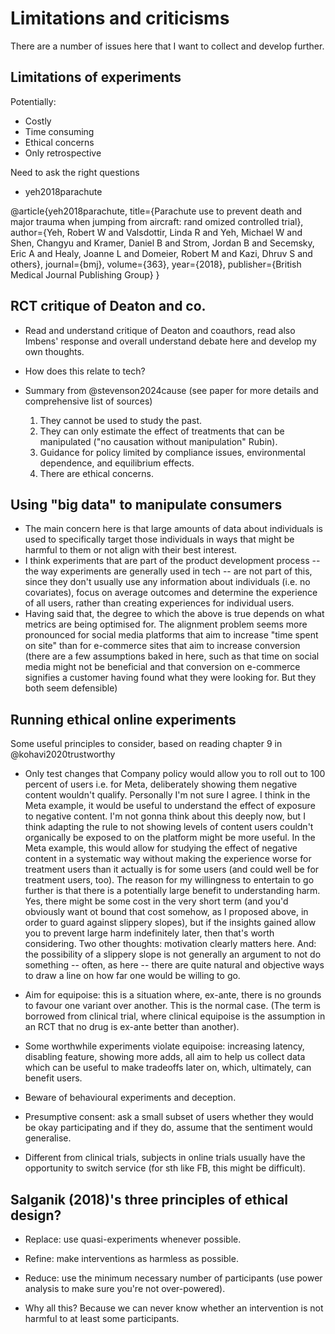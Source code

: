 # Limitations and criticisms

There are a number of issues here that I want to collect and develop further.

## Limitations of experiments

Potentially:
- Costly
- Time consuming
- Ethical concerns
- Only retrospective

Need to ask the right questions
- yeh2018parachute

@article{yeh2018parachute,
  title={Parachute use to prevent death and major trauma when jumping from aircraft: rand
  omized controlled trial},
  author={Yeh, Robert W and Valsdottir, Linda R and Yeh, Michael W and Shen, Changyu and Kramer, Daniel B and Strom, Jordan B and Secemsky, Eric A and Healy, Joanne L and Domeier, Robert M and Kazi, Dhruv S and others},
  journal={bmj},
  volume={363},
  year={2018},
  publisher={British Medical Journal Publishing Group}
}

## RCT critique of Deaton and co.

- Read and understand critique of Deaton and coauthors, read also Imbens' response and overall understand debate here and develop my own thoughts.
- How does this relate to tech?

- Summary from @stevenson2024cause (see paper for more details and comprehensive list of sources)
	1) They cannot be used to study the past.
	2) They can only estimate the effect of treatments that can be manipulated ("no causation without manipulation" Rubin).
	3) Guidance for policy limited by compliance issues, environmental dependence, and equilibrium effects.
	4) There are ethical concerns.

## Using "big data" to manipulate consumers

- The main concern here is that large amounts of data about individuals is used to specifically target those individuals in ways that might be harmful to them or not align with their best interest.
- I think experiments that are part of the product development process -- the way experiments are generally used in tech -- are not part of this, since they don't usually use any information about individuals (i.e. no covariates), focus on average outcomes and determine the experience of all users, rather than creating experiences for individual users.
- Having said that, the degree to which the above is true depends on what metrics are being optimised for. The alignment problem seems more pronounced for social media platforms that aim to increase "time spent on site" than for e-commerce sites that aim to increase conversion (there are a few assumptions baked in here, such as that time on social media might not be beneficial and that conversion on e-commerce signifies a customer having found what they were looking for. But they both seem defensible)


## Running ethical online experiments

Some useful principles to consider, based on reading chapter 9 in @kohavi2020trustworthy

- Only test changes that Company policy would allow you to roll out to 100 percent of users i.e. for Meta, deliberately showing them negative content wouldn't qualify. Personally I'm not sure I agree. I think in the Meta example, it would be useful to understand the effect of exposure to negative content. I'm not gonna think about this deeply now, but I think adapting the rule to not showing levels of content users couldn't organically be exposed to on the platform might be more useful. In the Meta example, this would allow for studying the effect of negative content in a systematic way without making the experience worse for treatment users than it actually is for some users (and could well be for treatment users, too). The reason for my willingness to entertain to go further is that there is a potentially large benefit to understanding harm. Yes, there might be some cost in the very short term (and you'd obviously want ot bound that cost somehow, as I proposed above, in order to guard against slippery slopes), but if the insights gained allow you to prevent large harm indefinitely later, then that's worth considering. Two other thoughts: motivation clearly matters here. And: the possibility of a slippery slope is not generally an argument to not do something -- often, as here -- there are quite natural and objective ways to draw a line on how far one would be willing to go.

- Aim for equipoise: this is a situation where, ex-ante, there is no grounds to favour one variant over another. This is the normal case. (The term is borrowed from clinical trial, where clinical equipoise is the assumption in an RCT that no drug is ex-ante better than another).

- Some worthwhile experiments violate equipoise: increasing latency, disabling feature, showing more adds, all aim to help us collect data which can be useful to make tradeoffs later on, which, ultimately, can benefit users.

- Beware of behavioural experiments and deception.

- Presumptive consent: ask a small subset of users whether they would be okay participating and if they do, assume that the sentiment would generalise.

- Different from clinical trials, subjects in online trials usually have the opportunity to switch service (for sth like FB, this might be difficult).

##  Salganik (2018)'s three principles of ethical design?

- Replace: use quasi-experiments whenever possible.

- Refine: make interventions as harmless as possible.

- Reduce: use the minimum necessary number of participants (use power analysis to make sure you're not over-powered).



- Why all this? Because we can never know whether an intervention is not harmful to at least some participants.